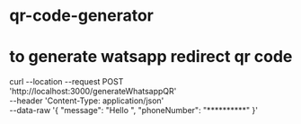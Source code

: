 # qr-code-generator

# to generate watsapp redirect qr code 
curl --location --request POST 'http://localhost:3000/generateWhatsappQR' \
--header 'Content-Type: application/json' \
--data-raw '{
    "message": "Hello ",
    "phoneNumber": "**********"
}'
